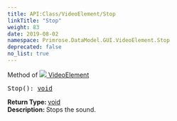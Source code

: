 ```yaml
---
title: API:Class/VideoElement/Stop
linkTitle: "Stop"
weight: 83
date: 2019-08-02
namespace: Primrose.DataModel.GUI.VideoElement.Stop
deprecated: false
no_list: true
---
```

Method of <a href="/docs/api-reference/Class/VideoElement"><img src="/icons/silk/frame.png"/>&nbsp;VideoElement</a>
<pre class="method-declaration">
Stop(): <a class="type" href="/docs/api-reference/System/void">void</a></pre>
<b>Return Type: </b>
<a class="type" href="/docs/api-reference/System/void">void</a>
<br/>
<b>Description: </b>
Stops the sound.

